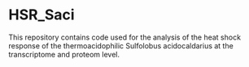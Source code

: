# HSR_Saci
This repository contains code used for the analysis of the heat shock response of the thermoacidophilic Sulfolobus acidocaldarius at the transcriptome and proteom level. 
